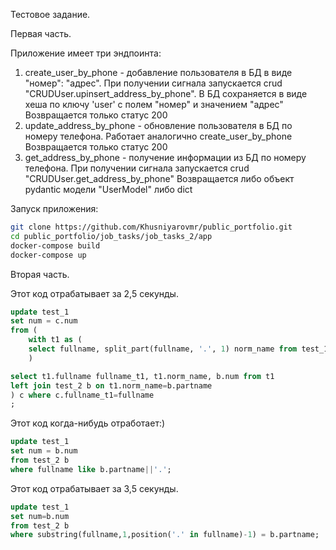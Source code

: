 Тестовое задание.

Первая часть.

Приложение имеет три эндпоинта:
1. create_user_by_phone - добавление пользователя в БД в виде "номер": "адрес". 
    При получении сигнала запускается crud "CRUDUser.upinsert_address_by_phone".
    В БД сохраняется в виде хеша по ключу 'user' с полем "номер" и значением "адрес"
    Возвращается только статус 200
2. update_address_by_phone - обновление пользователя в БД по номеру телефона.
    Работает аналогично create_user_by_phone
    Возвращается только статус 200
3. get_address_by_phone - получение информации из БД по номеру телефона.
    При получении сигнала запускается crud "CRUDUser.get_address_by_phone"
    Возвращается либо объект pydantic модели "UserModel" либо dict

Запуск приложения:

```bash
git clone https://github.com/Khusniyarovmr/public_portfolio.git
cd public_portfolio/job_tasks/job_tasks_2/app
docker-compose build
docker-compose up
```


Вторая часть.

Этот код отрабатывает за 2,5 секунды.

```sql
update test_1
set num = c.num
from (
    with t1 as (
    select fullname, split_part(fullname, '.', 1) norm_name from test_1
    )

select t1.fullname fullname_t1, t1.norm_name, b.num from t1
left join test_2 b on t1.norm_name=b.partname
) c where c.fullname_t1=fullname
;
```

Этот код когда-нибудь отработает:)

```sql
update test_1
set num = b.num
from test_2 b
where fullname like b.partname||'.';
```

Этот код отрабатывает за 3,5 секунды.
```sql
update test_1
set num=b.num
from test_2 b
where substring(fullname,1,position('.' in fullname)-1) = b.partname;
```
